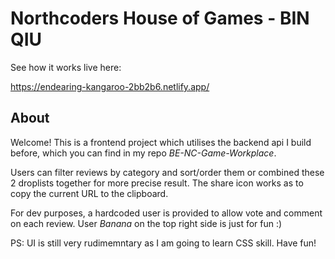 # Northcoders House of Games - BIN QIU

See how it works live here:

https://endearing-kangaroo-2bb2b6.netlify.app/

## About

Welcome! This is a frontend project which utilises the backend api I build before, which you can find in my repo _BE-NC-Game-Workplace_. 

Users can filter reviews by category and sort/order them or combined these 2 droplists together for more precise result. The share icon works as to copy the current URL to the clipboard.

For dev purposes, a hardcoded user is provided to allow vote and comment on each review. User _Banana_ on the top right side is just for fun :)

PS: UI is still very rudimemntary as I am going to learn CSS skill. Have fun!

